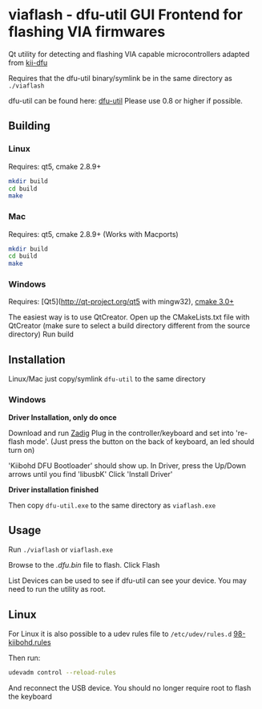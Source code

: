 viaflash - dfu-util GUI Frontend for flashing VIA firmwares
=======================================

Qt utility for detecting and flashing VIA capable microcontrollers
adapted from [kii-dfu](http://github.com/kiibohd/kii-dfu)

Requires that the dfu-util binary/symlink be in the same directory as `./viaflash`

dfu-util can be found here: [dfu-util](http://dfu-util.gnumonks.org/)
Please use 0.8 or higher if possible.


Building
--------

### Linux

Requires: qt5, cmake 2.8.9+

```bash
mkdir build
cd build
make
```


### Mac

Requires: qt5, cmake 2.8.9+
(Works with Macports)

```bash
mkdir build
cd build
make
```


### Windows

Requires: [Qt5](http://qt-project.org/qt5 with mingw32), [cmake 3.0+](http://www.cmake.org/download/)

The easiest way is to use QtCreator.
Open up the CMakeLists.txt file with QtCreator (make sure to select a build directory different from the source directory)
Run build



Installation
------------

Linux/Mac just copy/symlink `dfu-util` to the same directory


### Windows

**Driver Installation, only do once**

Download and run [Zadig](http://zadig.akeo.ie/)
Plug in the controller/keyboard and set into 're-flash mode'.
(Just press the button on the back of keyboard, an led should turn on)

'Kiibohd DFU Bootloader' should show up.
In Driver, press the Up/Down arrows until you find 'libusbK'
Click 'Install Driver'

**Driver installation finished**


Then copy `dfu-util.exe` to the same directory as `viaflash.exe`



Usage
-----

Run `./viaflash` or `viaflash.exe`

Browse to the *.dfu.bin* file to flash.
Click Flash


List Devices can be used to see if dfu-util can see your device.
You may need to run the utility as root.


Linux
-----

For Linux it is also possible to a udev rules file to `/etc/udev/rules.d`
[98-kiibohd.rules](https://github.com/kiibohd/controller/blob/master/98-kiibohd.rules)

Then run:
```bash
udevadm control --reload-rules
```

And reconnect the USB device.
You should no longer require root to flash the keyboard

